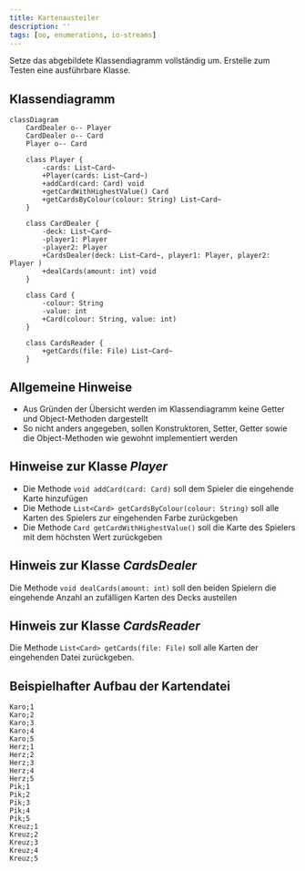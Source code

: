 ```yaml
---
title: Kartenausteiler
description: ''
tags: [oo, enumerations, io-streams]
---
```


Setze das abgebildete Klassendiagramm vollständig um. Erstelle zum Testen eine
ausführbare Klasse.

## Klassendiagramm

```mermaid
classDiagram
    CardDealer o-- Player
    CardDealer o-- Card
    Player o-- Card

    class Player {
        -cards: List~Card~
        +Player(cards: List~Card~)
        +addCard(card: Card) void
        +getCardWithHighestValue() Card
        +getCardsByColour(colour: String) List~Card~
    }

    class CardDealer {
        -deck: List~Card~
        -player1: Player
        -player2: Player
        +CardsDealer(deck: List~Card~, player1: Player, player2: Player )
        +dealCards(amount: int) void
    }

    class Card {
        -colour: String
        -value: int
        +Card(colour: String, value: int)
    }

    class CardsReader {
        +getCards(file: File) List~Card~
    }
```

## Allgemeine Hinweise

- Aus Gründen der Übersicht werden im Klassendiagramm keine Getter und
  Object-Methoden dargestellt
- So nicht anders angegeben, sollen Konstruktoren, Setter, Getter sowie die
  Object-Methoden wie gewohnt implementiert werden

## Hinweise zur Klasse _Player_

- Die Methode `void addCard(card: Card)` soll dem Spieler die eingehende Karte
  hinzufügen
- Die Methode `List<Card> getCardsByColour(colour: String)` soll alle Karten des
  Spielers zur eingehenden Farbe zurückgeben
- Die Methode `Card getCardWithHighestValue()` soll die Karte des Spielers mit
  dem höchsten Wert zurückgeben

## Hinweis zur Klasse _CardsDealer_

Die Methode `void dealCards(amount: int)` soll den beiden Spielern die
eingehende Anzahl an zufälligen Karten des Decks austeilen

## Hinweis zur Klasse _CardsReader_

Die Methode `List<Card> getCards(file: File)` soll alle Karten der eingehenden
Datei zurückgeben.

## Beispielhafter Aufbau der Kartendatei

```
Karo;1
Karo;2
Karo;3
Karo;4
Karo;5
Herz;1
Herz;2
Herz;3
Herz;4
Herz;5
Pik;1
Pik;2
Pik;3
Pik;4
Pik;5
Kreuz;1
Kreuz;2
Kreuz;3
Kreuz;4
Kreuz;5
```
